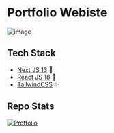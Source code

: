 # Portfolio Webiste

![image](https://raw.githubusercontent.com/pranjalshikhar/portfolio-v3/main/public/readme_bg.png)

## Tech Stack
- [Next JS 13](https://nextjs.org/) 💫
- [React JS 18](https://react.dev/) 🍻
- [TailwindCSS](https://tailwindcss.com/) ✨

## Repo Stats
[![Protfolio](https://github-readme-stats.vercel.app/api/pin/?username=pranjalshikhar&repo=portfolio-v3&show_owner=true)](https://github.com/pranjalshikhar/portfolio-v3)
